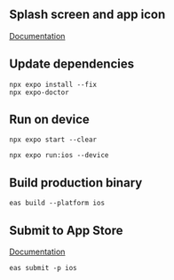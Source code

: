 ## Splash screen and app icon

[Documentation](https://docs.expo.dev/develop/user-interface/splash-screen-and-app-icon/)

## Update dependencies

```shell
npx expo install --fix
npx expo-doctor
```

## Run on device

```shell
npx expo start --clear

npx expo run:ios --device
```

## Build production binary

```shell
eas build --platform ios
```

## Submit to App Store

[Documentation](https://docs.expo.dev/deploy/submit-to-app-stores/)

```shell
eas submit -p ios
```